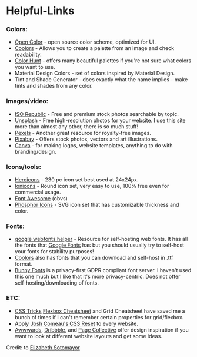 # Helpful-Links

### Colors:
* <a href='https://yeun.github.io/open-color/'>Open Color</a> - open source color scheme, optimized for UI.
* <a href='https://coolors.co/'>Coolors</a> - Allows you to create a palette from an image and check readability.
* <a href='https://colorhunt.co/'>Color Hunt</a> - offers many beautiful palettes if you're not sure what colors you want to use.
* <a hfref='https://materialui.co/colors/'>Material Design Colors</a> - set of colors inspired by Material Design.
* <a hfref='https://maketintsandshades.com/'>Tint and Shade Generator</a> - does exactly what the name implies - make tints and shades from any color.
### Images/video:
* <a href='https://isorepublic.com/'>ISO Republic</a> - Free and premium stock photos searchable by topic.
* <a href='https://unsplash.com/'>Unsplash</a> - Free high-resolution photos for your website. I use this site more than almost any other, there is so much stuff!
* <a href='https://www.pexels.com/'>Pexels</a> - Another great resource for royalty-free images.
* <a href='https://pixabay.com/'>Pixabay</a> - Offers stock photos, vectors and art illustrations.
* <a href='https://www.canva.com/'>Canva</a> - for making logos, website templates, anything to do with branding/design.
### Icons/tools:
* <a href='https://heroicons.com/'>Heroicons</a> - 230 pc icon set best used at 24x24px.
* <a href='https://ionic.io/ionicons'>Ionicons</a> - Round icon set, very easy to use, 100% free even for commercial usage.
* <a href='https://fontawesome.com/'>Font Awesome</a> (obvs)
* <a href='https://phosphoricons.com/'>Phosphor Icons</a> - SVG icon set that has customizable thickness and color.
### Fonts:
* <a href='https://gwfh.mranftl.com/fonts'>google webfonts helper</a> - Resource for self-hosting web fonts. It has all the fonts that <a href='https://fonts.google.com/'>Google Fonts</a> has but you should usually try to self-host your fonts for stability purposes!
* <a href='https://coolors.co/'>Coolors</a> also has fonts that you can download and self-host in .ttf format.
* <a href='https://fonts.bunny.net/'>Bunny Fonts</a> is a privacy-first GDPR compliant font server. I haven't used this one much but I like that it's more privacy-centric. Does not offer self-hosting/downloading of fonts.
### ETC:
* <a href='https://css-tricks.com/snippets/css/a-guide-to-flexbox/'>CSS Tricks</a> <a href='https://css-tricks.com/snippets/css/complete-guide-grid/'>Flexbox Cheatsheet</a> and <a>Grid Cheatsheet have saved me a bunch of times if I can't remember certain properties for grid/flexbox.
* Apply <a href='https://www.joshwcomeau.com/css/custom-css-reset/'>Josh Comeau's CSS Reset</a> to every website.
* <a href='https://www.awwwards.com/'>Awwwards</a>, <a href='https://dribbble.com/'>Dribbble</a>, and <a href='https://pagecollective.com/'>Page Collective</a> offer design inspiration if you want to look at different website layouts and get some ideas.


Credit: to <a href='https://github.com/elizabethrsotomayor'>Elizabeth Sotomayor</a>
